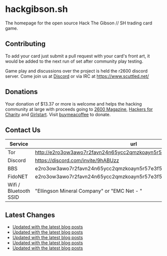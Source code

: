 # hackgibson.sh
The homepage for the open source Hack The Gibson // SH trading card game.


## Contributing

To add your card just submit a pull request with your card's front art, it would be added to the next run of set after community play testing.

Game play and discussions over the project is held the r2600 discord server. Come join us at [Discord](https://discord.com/invite/9hABUzz) or via IRC at https://www.scuttled.net/


## Donations

Your donation of $13.37 or more is welcome and helps the hacking community at large with proceeds going to [2600 Magazine](https://2600.com/), [Hackers for Charity](https://hackersforcharity.org) and [Girlstart](https://girlstart.org).  Visit [buymeacoffee](https://www.buymeacoffee.com/hackgibson.sh) to donate.


## Contact Us

Service | url
-|-
Tor | http://e2ro3ow3awo7r2favn24n65ycc2qmzkoayn5r57e3f56nvjwdcgg32ad.onion
Discord | https://discord.com/invite/9hABUzz
BBS | e2ro3ow3awo7r2favn24n65ycc2qmzkoayn5r57e3f56nvjwdcgg32ad.onion:23
FidoNET | e2ro3ow3awo7r2favn24n65ycc2qmzkoayn5r57e3f56nvjwdcgg32ad.onion:24554
Wifi / Bluetooth SSID | "Ellingson Mineral Company" or "EMC Net - <fidonet address>"

## Latest Changes
<!-- BLOG-POST-LIST:START -->
- [Updated with the latest blog posts](https://github.com/DFW2600/hackgibson.sh/commit/5b0c9eb8d96710ba5388220e456d6b864184f9a6)
- [Updated with the latest blog posts](https://github.com/DFW2600/hackgibson.sh/commit/b94fd828d09ad047fccb1be85511c56ef3c3d91c)
- [Updated with the latest blog posts](https://github.com/DFW2600/hackgibson.sh/commit/778c182b58d89886e58ed027035837c04e4e8c53)
- [Updated with the latest blog posts](https://github.com/DFW2600/hackgibson.sh/commit/a89a1584989b43f2509fe911e9e2bb222b826cea)
- [Updated with the latest blog posts](https://github.com/DFW2600/hackgibson.sh/commit/f3d0b93e3e6c21109df8a90fab4cb09963a06899)
<!-- BLOG-POST-LIST:END -->

